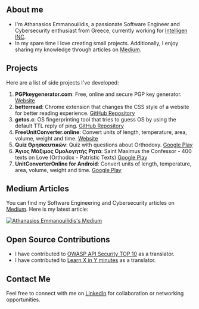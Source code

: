 ## About me

- I'm Athanasios Emmanouilidis, a passionate Software Engineer and Cybersecurity enthusiast from Greece, currently working for [Intelligen INC](https://www.intelligen.com).
- In my spare time I love creating small projects. Additionally, I enjoy sharing my knowledge through articles on [Medium](https://medium.com/@emmandev).


## Projects

Here are a list of side projects I've developed:

1. **PGPkeygenerator.com**: Free, online and secure PGP key generator. [Website](https://pgpkeygenerator.com)
2. **betterread**: Chrome extension that changes the CSS style of a website for better reading experience. [GitHub Repository](https://github.com/athanasiosem/betterread)
3. **getos.c**: OS fingerprinting tool that tries to guess OS by using the default TTL reply of ping. [GitHub Repository](https://github.com/athanasiosem/getos.c)
4. **FreeUnitConverter.online**: Convert units of length, temperature, area, volume, weight and time. [Website](https://freeunitconverter.online)
5. **Quiz Θρησκευτικών**: Quiz with questions about Orthodoxy. [Google Play](https://play.google.com/store/apps/details?id=io.github.athanasiosem.religiousKnowledgeQuiz&hl=el&gl=US)
6. **Άγιος Μάξιμος Ομολογητής Ρητά**: Saint Maximus the Confessor - 400 texts on Love (Orthodox - Patristic Texts) [Google Play](https://play.google.com/store/apps/details?id=io.github.athanasiosem.agiosmaximos400kefalaiaperiagapis&hl=el&gl=US)
7. **UnitConverterOnline for Android**: Convert units of length, temperature, area, volume, weight and time. [Google Play](https://play.google.com/store/apps/details?id=online.freeunitconverter&hl=en_US&gl=US)

## Medium Articles

You can find my Software Engineering and Cybersecurity articles on [Medium](https://medium.com/@emmandev). Here is my latest article:

[![Athanasios Emmanouilidis's Medium](https://github-readme-medium.vercel.app/?username=emmandev)](https://medium.com/@emmandev)


## Open Source Contributions

- I have contributed to [OWASP API Security TOP 10](https://owasp.org/API-Security/editions/2019/el-gr/0x00-header/) as a translator.
- I have contributed to [Learn X in Y minutes](https://learnxinyminutes.com/docs/el-gr/json-gr/) as a translator.

## Contact Me

Feel free to connect with me on [LinkedIn](https://www.linkedin.com/in/athanasiosem/) for collaboration or networking opportunities.
